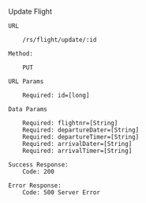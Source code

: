 Update Flight

    URL

        /rs/flight/update/:id

    Method:

        PUT

    URL Params

        Required: id=[long]

    Data Params

        Required: flightnr=[String] 
        Required: departureDater=[String]  
        Required: departureTimer=[String] 
        Required: arrivalDater=[String] 
        Required: arrivalTimer=[String] 

    Success Response:
        Code: 200

    Error Response:
        Code: 500 Server Error
